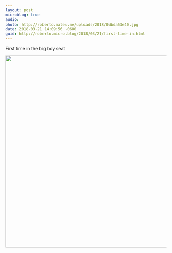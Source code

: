 ```yaml
---
layout: post
microblog: true
audio: 
photo: http://roberto.mateu.me/uploads/2018/0dbda53e40.jpg
date: 2018-03-21 14:09:56 -0600
guid: http://roberto.micro.blog/2018/03/21/first-time-in.html
---
```

First time in the big boy seat 

<img src="http://roberto.mateu.me/uploads/2018/0dbda53e40.jpg" width="600" height="600" />
